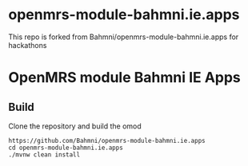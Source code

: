 # openmrs-module-bahmni.ie.apps

This repo is forked from Bahmni/openmrs-module-bahmni.ie.apps for hackathons
# OpenMRS module Bahmni IE Apps

## Build


Clone the repository and build the omod
   
    https://github.com/Bahmni/openmrs-module-bahmni.ie.apps
    cd openmrs-module-bahmni.ie.apps
    ./mvnw clean install
